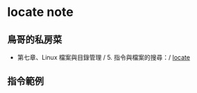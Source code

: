 
# locate note



## 鳥哥的私房菜

* 第七章、Linux 檔案與目錄管理 / 5. 指令與檔案的搜尋：/ [locate](http://linux.vbird.org/linux_basic/0220filemanager.php#locate)

## 指令範例


